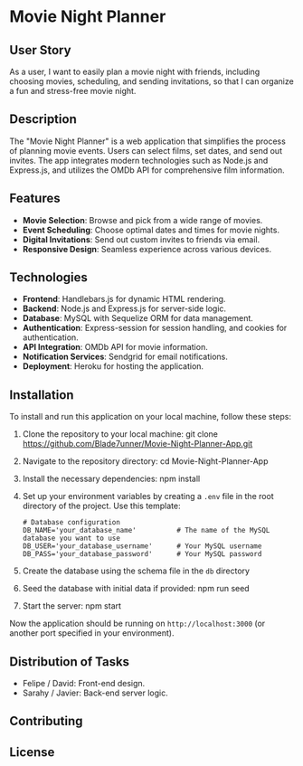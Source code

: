 # Movie Night Planner

## User Story

As a user, I want to easily plan a movie night with friends, including choosing movies, scheduling, and sending invitations, so that I can organize a fun and stress-free movie night.

## Description

The "Movie Night Planner" is a web application that simplifies the process of planning movie events. Users can select films, set dates, and send out invites. The app integrates modern technologies such as Node.js and Express.js, and utilizes the OMDb API for comprehensive film information.

## Features

- **Movie Selection**: Browse and pick from a wide range of movies.
- **Event Scheduling**: Choose optimal dates and times for movie nights.
- **Digital Invitations**: Send out custom invites to friends via email.
- **Responsive Design**: Seamless experience across various devices.

## Technologies

- **Frontend**: Handlebars.js for dynamic HTML rendering.
- **Backend**: Node.js and Express.js for server-side logic.
- **Database**: MySQL with Sequelize ORM for data management.
- **Authentication**: Express-session for session handling, and cookies for authentication.
- **API Integration**: OMDb API for movie information.
- **Notification Services**: Sendgrid for email notifications.
- **Deployment**: Heroku for hosting the application.

## Installation

To install and run this application on your local machine, follow these steps:

1. Clone the repository to your local machine: git clone https://github.com/Blade7unner/Movie-Night-Planner-App.git

2. Navigate to the repository directory: cd Movie-Night-Planner-App

3. Install the necessary dependencies: npm install

4. Set up your environment variables by creating a `.env` file in the root directory of the project. Use this template:

   ```plaintext
   # Database configuration
   DB_NAME='your_database_name'          # The name of the MySQL database you want to use
   DB_USER='your_database_username'      # Your MySQL username
   DB_PASS='your_database_password'      # Your MySQL password
   
5. Create the database using the schema file in the `db` directory

6. Seed the database with initial data if provided: npm run seed

7. Start the server: npm start


Now the application should be running on `http://localhost:3000` (or another port specified in your environment).


## Distribution of Tasks

- Felipe / David: Front-end design.
- Sarahy / Javier: Back-end server logic.

## Contributing

## License


